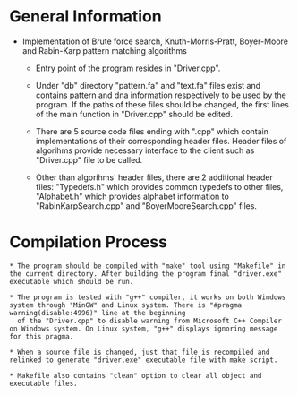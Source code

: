 # General Information 
  
  * Implementation of Brute force search, Knuth-Morris-Pratt, Boyer-Moore and Rabin-Karp pattern matching algorithms

	* Entry point of the program resides in "Driver.cpp".

	* Under "db" directory "pattern.fa" and "text.fa" files exist and contains pattern and dna information respectively to be used by the program.
	  If the paths of these files should be changed, the first lines of the main function in "Driver.cpp" should be edited.

	* There are 5 source code files ending with ".cpp" which contain implementations of their corresponding header files.
	  Header files of algorihms provide necessary interface to the client such as "Driver.cpp" file to be called.

	* Other than algorihms' header files, there are 2 additional header files: "Typedefs.h" which provides common typedefs to other files,
	  "Alphabet.h" which provides alphabet information to "RabinKarpSearch.cpp" and "BoyerMooreSearch.cpp" files.

# Compilation Process 

	* The program should be compiled with "make" tool using "Makefile" in the current directory. After building the program final "driver.exe" executable which should be run. 

	* The program is tested with "g++" compiler, it works on both Windows system through "MinGW" and Linux system. There is "#pragma warning(disable:4996)" line at the beginning
	  of the "Driver.cpp" to disable warning from Microsoft C++ Compiler on Windows system. On Linux system, "g++" displays ignoring message for this pragma.

	* When a source file is changed, just that file is recompiled and relinked to generate "driver.exe" executable file with make script.

	* Makefile also contains "clean" option to clear all object and executable files.
